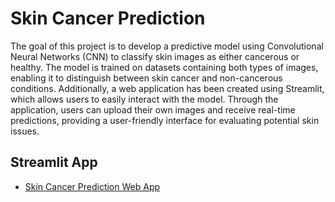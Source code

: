 # Skin Cancer Prediction
The goal of this project is to develop a predictive model using Convolutional Neural Networks (CNN) to classify skin images as either cancerous or healthy. The model is trained on datasets containing both types of images, enabling it to distinguish between skin cancer and non-cancerous conditions. Additionally, a web application has been created using Streamlit, which allows users to easily interact with the model. Through the application, users can upload their own images and receive real-time predictions, providing a user-friendly interface for evaluating potential skin issues.

## Streamlit App
- <a href="https://skin-cancer-cnn.streamlit.app/" target="_blank">Skin Cancer Prediction Web App</a>
